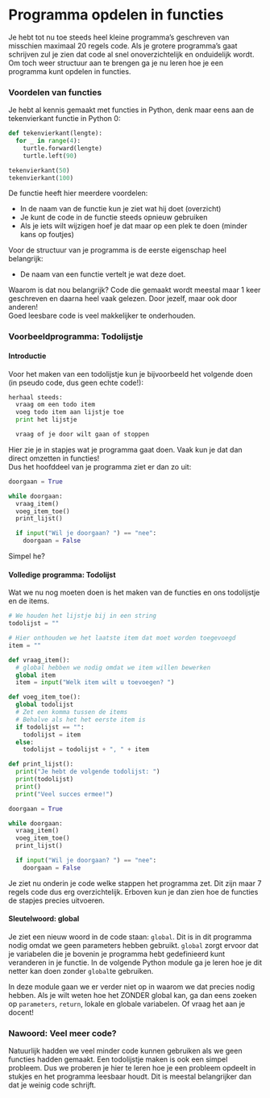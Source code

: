 # Programma opdelen in functies

Je hebt tot nu toe steeds heel kleine programma’s geschreven van misschien maximaal 20 regels code. Als je grotere programma’s gaat schrijven zul je zien dat code al snel onoverzichtelijk en onduidelijk wordt. Om toch weer structuur aan te brengen ga je nu leren hoe je een programma kunt opdelen in functies.

### Voordelen van functies

Je hebt al kennis gemaakt met functies in Python, denk maar eens aan de tekenvierkant functie in Python 0:

```python
def tekenvierkant(lengte):
  for _ in range(4):
    turtle.forward(lengte)
    turtle.left(90)

tekenvierkant(50)
tekenvierkant(100)
```

  De functie heeft hier meerdere voordelen:

* In de naam van de functie kun je ziet wat hij doet \(overzicht\)
* Je kunt de code in de functie steeds opnieuw gebruiken
* Als je iets wilt wijzigen hoef je dat maar op een plek te doen \(minder kans op foutjes\)

Voor de structuur van je programma is de eerste eigenschap heel belangrijk:

* De naam van een functie vertelt je wat deze doet.

Waarom is dat nou belangrijk? Code die gemaakt wordt meestal maar 1 keer geschreven en daarna heel vaak gelezen. Door jezelf, maar ook door anderen!  
Goed leesbare code is veel makkelijker te onderhouden.  


### Voorbeeldprogramma: Todolijstje

#### Introductie

Voor het maken van een todolijstje kun je bijvoorbeeld het volgende doen \(in pseudo code, dus geen echte code!\):

```python
herhaal steeds:
  vraag om een todo item
  voeg todo item aan lijstje toe
  print het lijstje

  vraag of je door wilt gaan of stoppen
```

Hier zie je in stapjes wat je programma gaat doen. Vaak kun je dat dan direct omzetten in functies!  
Dus het hoofddeel van je programma ziet er dan zo uit:

```python
doorgaan = True

while doorgaan:
  vraag_item()
  voeg_item_toe()
  print_lijst()

  if input("Wil je doorgaan? ") == "nee":
    doorgaan = False
```

Simpel he?  


#### Volledige programma: Todolijst

Wat we nu nog moeten doen is het maken van de functies en ons todolijstje en de items.

```python
# We houden het lijstje bij in een string
todolijst = ""

# Hier onthouden we het laatste item dat moet worden toegevoegd
item = ""

def vraag_item():
  # global hebben we nodig omdat we item willen bewerken
  global item
  item = input("Welk item wilt u toevoegen? ")

def voeg_item_toe():
  global todolijst
  # Zet een komma tussen de items
  # Behalve als het het eerste item is
  if todolijst == "":
    todolijst = item
  else:
    todolijst = todolijst + ", " + item

def print_lijst():
  print("Je hebt de volgende todolijst: ")
  print(todolijst)
  print()
  print("Veel succes ermee!")

doorgaan = True

while doorgaan:
  vraag_item()
  voeg_item_toe()
  print_lijst()

  if input("Wil je doorgaan? ") == "nee":
    doorgaan = False
```

Je ziet nu onderin je code welke stappen het programma zet. Dit zijn maar 7 regels code dus erg overzichtelijk. Erboven kun je dan zien hoe de functies de stapjes precies uitvoeren.

#### Sleutelwoord: global

Je ziet een nieuw woord in de code staan:  `global`. Dit is in dit programma nodig omdat we geen parameters hebben gebruikt. `global` zorgt ervoor dat je variabelen die je bovenin je programma hebt gedefinieerd kunt veranderen in je functie. In de volgende Python module ga je leren hoe je dit netter kan doen zonder `global`te gebruiken.

In deze module gaan we er verder niet op in waarom we dat precies nodig hebben. Als je wilt weten hoe het ZONDER global kan, ga dan eens zoeken op `parameters`, `return`, lokale en globale variabelen. Of vraag het aan je docent!

### Nawoord: Veel meer code?

Natuurlijk hadden we veel minder code kunnen gebruiken als we geen functies hadden gemaakt. Een todolijstje maken is ook een simpel probleem. Dus we proberen je hier te leren hoe je een probleem opdeelt in stukjes en het programma leesbaar houdt. Dit is meestal belangrijker dan dat je weinig code schrijft.

